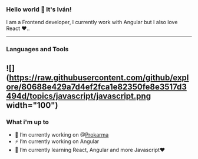 ### Hello world 👋 It's Iván!

I am a Frontend developer, I currently work with Angular but I also love React ♥..

---
### Languages and Tools
![](https://raw.githubusercontent.com/github/explore/80688e429a7d4ef2fca1e82350fe8e3517d3494d/topics/javascript/javascript.png width="100")
---
### What i'm up to
- 🔭 I’m currently working on @[Prokarma](https://pkglobal.com.ar/)
- ⚡ I’m currently working on Angular
- 🌱 I’m currently learning React, Angular and more Javascript♥
